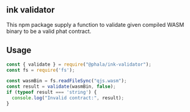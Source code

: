 ## ink validator

This npm package supply a function to validate given compiled WASM binary to be a valid phat contract.

## Usage

```js
const { validate } = require("@phala/ink-validator");
const fs = require('fs');

const wasmBin = fs.readFileSync("qjs.wasm"); 
const result = validate(wasmBin, false);
if (typeof result === 'string') {
  console.log("Invalid contract:", result);
}
```
